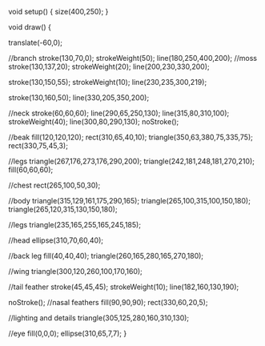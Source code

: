 void setup()
{
size(400,250);
}

void draw()
{

translate(-60,0);

//branch
stroke(130,70,0);
strokeWeight(50);
line(180,250,400,200);
//moss
stroke(130,137,20);
strokeWeight(20);
line(200,230,330,200);

stroke(130,150,55);
strokeWeight(10);
line(230,235,300,219);

stroke(130,160,50);
line(330,205,350,200);

//neck
stroke(60,60,60);
line(290,65,250,130);
line(315,80,310,100);
strokeWeight(40);
line(300,80,290,130);
noStroke();

//beak
fill(120,120,120);
rect(310,65,40,10);
triangle(350,63,380,75,335,75);
rect(330,75,45,3);

//legs
triangle(267,176,273,176,290,200);
triangle(242,181,248,181,270,210);
fill(60,60,60);

//chest
rect(265,100,50,30);

//body
triangle(315,129,161,175,290,165);
triangle(265,100,315,100,150,180);
triangle(265,120,315,130,150,180);

//legs
triangle(235,165,255,165,245,185);

//head
ellipse(310,70,60,40);

//back leg
fill(40,40,40);
triangle(260,165,280,165,270,180);

//wing
triangle(300,120,260,100,170,160);

//tail feather
stroke(45,45,45);
strokeWeight(10);
line(182,160,130,190);

noStroke();
//nasal feathers
fill(90,90,90);
rect(330,60,20,5);

//lighting and details
triangle(305,125,280,160,310,130);

//eye
fill(0,0,0);
ellipse(310,65,7,7);
}
